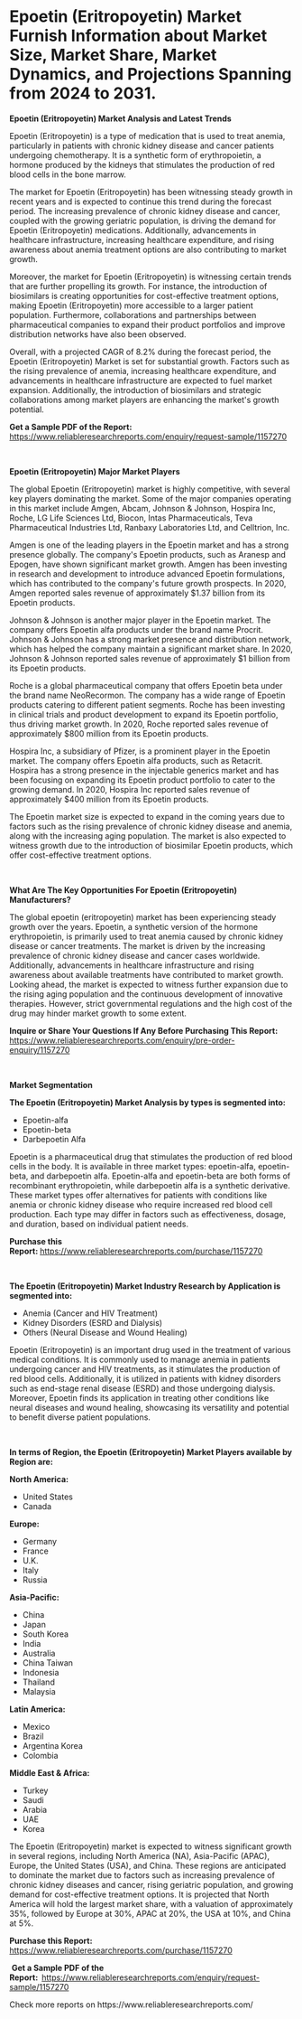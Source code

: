 <p><h1>Epoetin (Eritropoyetin) Market Furnish Information about Market Size, Market Share, Market Dynamics, and Projections Spanning from 2024 to 2031.</h1></p><p><strong>Epoetin (Eritropoyetin) Market Analysis and Latest Trends</strong></p>
<p><p>Epoetin (Eritropoyetin) is a type of medication that is used to treat anemia, particularly in patients with chronic kidney disease and cancer patients undergoing chemotherapy. It is a synthetic form of erythropoietin, a hormone produced by the kidneys that stimulates the production of red blood cells in the bone marrow.</p><p>The market for Epoetin (Eritropoyetin) has been witnessing steady growth in recent years and is expected to continue this trend during the forecast period. The increasing prevalence of chronic kidney disease and cancer, coupled with the growing geriatric population, is driving the demand for Epoetin (Eritropoyetin) medications. Additionally, advancements in healthcare infrastructure, increasing healthcare expenditure, and rising awareness about anemia treatment options are also contributing to market growth.</p><p>Moreover, the market for Epoetin (Eritropoyetin) is witnessing certain trends that are further propelling its growth. For instance, the introduction of biosimilars is creating opportunities for cost-effective treatment options, making Epoetin (Eritropoyetin) more accessible to a larger patient population. Furthermore, collaborations and partnerships between pharmaceutical companies to expand their product portfolios and improve distribution networks have also been observed.</p><p>Overall, with a projected CAGR of 8.2% during the forecast period, the Epoetin (Eritropoyetin) Market is set for substantial growth. Factors such as the rising prevalence of anemia, increasing healthcare expenditure, and advancements in healthcare infrastructure are expected to fuel market expansion. Additionally, the introduction of biosimilars and strategic collaborations among market players are enhancing the market's growth potential.</p></p>
<p><strong>Get a Sample PDF of the Report:&nbsp;</strong> <a href="https://www.reliableresearchreports.com/enquiry/request-sample/1157270">https://www.reliableresearchreports.com/enquiry/request-sample/1157270</a></p>
<p>&nbsp;</p>
<p><strong>Epoetin (Eritropoyetin) Major Market Players</strong></p>
<p><p>The global Epoetin (Eritropoyetin) market is highly competitive, with several key players dominating the market. Some of the major companies operating in this market include Amgen, Abcam, Johnson & Johnson, Hospira Inc, Roche, LG Life Sciences Ltd, Biocon, Intas Pharmaceuticals, Teva Pharmaceutical Industries Ltd, Ranbaxy Laboratories Ltd, and Celltrion, Inc.</p><p>Amgen is one of the leading players in the Epoetin market and has a strong presence globally. The company's Epoetin products, such as Aranesp and Epogen, have shown significant market growth. Amgen has been investing in research and development to introduce advanced Epoetin formulations, which has contributed to the company's future growth prospects. In 2020, Amgen reported sales revenue of approximately $1.37 billion from its Epoetin products.</p><p>Johnson & Johnson is another major player in the Epoetin market. The company offers Epoetin alfa products under the brand name Procrit. Johnson & Johnson has a strong market presence and distribution network, which has helped the company maintain a significant market share. In 2020, Johnson & Johnson reported sales revenue of approximately $1 billion from its Epoetin products.</p><p>Roche is a global pharmaceutical company that offers Epoetin beta under the brand name NeoRecormon. The company has a wide range of Epoetin products catering to different patient segments. Roche has been investing in clinical trials and product development to expand its Epoetin portfolio, thus driving market growth. In 2020, Roche reported sales revenue of approximately $800 million from its Epoetin products.</p><p>Hospira Inc, a subsidiary of Pfizer, is a prominent player in the Epoetin market. The company offers Epoetin alfa products, such as Retacrit. Hospira has a strong presence in the injectable generics market and has been focusing on expanding its Epoetin product portfolio to cater to the growing demand. In 2020, Hospira Inc reported sales revenue of approximately $400 million from its Epoetin products.</p><p>The Epoetin market size is expected to expand in the coming years due to factors such as the rising prevalence of chronic kidney disease and anemia, along with the increasing aging population. The market is also expected to witness growth due to the introduction of biosimilar Epoetin products, which offer cost-effective treatment options.</p></p>
<p>&nbsp;</p>
<p><strong>What Are The Key Opportunities For Epoetin (Eritropoyetin) Manufacturers?</strong></p>
<p><p>The global epoetin (eritropoyetin) market has been experiencing steady growth over the years. Epoetin, a synthetic version of the hormone erythropoietin, is primarily used to treat anemia caused by chronic kidney disease or cancer treatments. The market is driven by the increasing prevalence of chronic kidney disease and cancer cases worldwide. Additionally, advancements in healthcare infrastructure and rising awareness about available treatments have contributed to market growth. Looking ahead, the market is expected to witness further expansion due to the rising aging population and the continuous development of innovative therapies. However, strict governmental regulations and the high cost of the drug may hinder market growth to some extent.</p></p>
<p><strong>Inquire or Share Your Questions If Any Before Purchasing This Report:</strong> <a href="https://www.reliableresearchreports.com/enquiry/pre-order-enquiry/1157270">https://www.reliableresearchreports.com/enquiry/pre-order-enquiry/1157270</a></p>
<p>&nbsp;</p>
<p><strong>Market Segmentation</strong></p>
<p><strong>The Epoetin (Eritropoyetin) Market Analysis by types is segmented into:</strong></p>
<p><ul><li>Epoetin-alfa</li><li>Epoetin-beta</li><li>Darbepoetin Alfa</li></ul></p>
<p><p>Epoetin is a pharmaceutical drug that stimulates the production of red blood cells in the body. It is available in three market types: epoetin-alfa, epoetin-beta, and darbepoetin alfa. Epoetin-alfa and epoetin-beta are both forms of recombinant erythropoietin, while darbepoetin alfa is a synthetic derivative. These market types offer alternatives for patients with conditions like anemia or chronic kidney disease who require increased red blood cell production. Each type may differ in factors such as effectiveness, dosage, and duration, based on individual patient needs.</p></p>
<p><strong>Purchase this Report:&nbsp;</strong><a href="https://www.reliableresearchreports.com/purchase/1157270">https://www.reliableresearchreports.com/purchase/1157270</a></p>
<p>&nbsp;</p>
<p><strong>The Epoetin (Eritropoyetin) Market Industry Research by Application is segmented into:</strong></p>
<p><ul><li>Anemia (Cancer and HIV Treatment)</li><li>Kidney Disorders (ESRD and Dialysis)</li><li>Others (Neural Disease and Wound Healing)</li></ul></p>
<p><p>Epoetin (Eritropoyetin) is an important drug used in the treatment of various medical conditions. It is commonly used to manage anemia in patients undergoing cancer and HIV treatments, as it stimulates the production of red blood cells. Additionally, it is utilized in patients with kidney disorders such as end-stage renal disease (ESRD) and those undergoing dialysis. Moreover, Epoetin finds its application in treating other conditions like neural diseases and wound healing, showcasing its versatility and potential to benefit diverse patient populations.</p></p>
<p>&nbsp;</p>
<p><strong>In terms of Region, the Epoetin (Eritropoyetin) Market Players available by Region are:</strong></p>
<p>
    <p> <strong> North America: </strong>
        <ul>
            <li>United States</li>
            <li>Canada</li>
        </ul>
        </p> 
    <p> <strong> Europe: </strong>
        <ul>
            <li>Germany</li>
            <li>France</li>
            <li>U.K.</li>
            <li>Italy</li>
            <li>Russia</li>
        </ul>
        </p> 
    <p> <strong> Asia-Pacific: </strong>
        <ul>
            <li>China</li>
            <li>Japan</li>
            <li>South Korea</li>
            <li>India</li>
            <li>Australia</li>
            <li>China Taiwan</li>
            <li>Indonesia</li>
            <li>Thailand</li>
            <li>Malaysia</li>
        </ul>
        </p> 
    <p> <strong> Latin America: </strong>
        <ul>
            <li>Mexico</li>
            <li>Brazil</li>
            <li>Argentina Korea</li>
            <li>Colombia</li>
        </ul>
        </p> 
    <p> <strong> Middle East & Africa: </strong>
        <ul>
            <li>Turkey</li>
            <li>Saudi</li>
            <li>Arabia</li>
            <li>UAE</li>
            <li>Korea</li>
        </ul>
    </p>
    </p>
<p><p>The Epoetin (Eritropoyetin) market is expected to witness significant growth in several regions, including North America (NA), Asia-Pacific (APAC), Europe, the United States (USA), and China. These regions are anticipated to dominate the market due to factors such as increasing prevalence of chronic kidney diseases and cancer, rising geriatric population, and growing demand for cost-effective treatment options. It is projected that North America will hold the largest market share, with a valuation of approximately 35%, followed by Europe at 30%, APAC at 20%, the USA at 10%, and China at 5%.</p></p>
<p><strong>Purchase this Report: </strong><a href="https://www.reliableresearchreports.com/purchase/1157270">https://www.reliableresearchreports.com/purchase/1157270</a></p>
<p>&nbsp;<strong>Get a Sample PDF of the Report:&nbsp;&nbsp;</strong><a href="https://www.reliableresearchreports.com/enquiry/request-sample/1157270">https://www.reliableresearchreports.com/enquiry/request-sample/1157270</a></p>
<p><strong></strong></p>
<p>Check more reports on https://www.reliableresearchreports.com/</p>